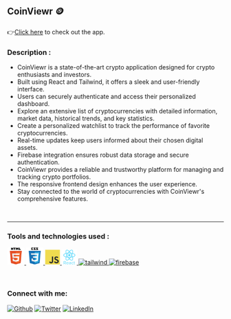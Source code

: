 ## CoinViewr 🪙

👉[Click here](https://coinviewr.netlify.app/) to check out the app.

<h3>Description :</h3>

- CoinViewr is a state-of-the-art crypto application designed for crypto enthusiasts and investors.
- Built using React and Tailwind, it offers a sleek and user-friendly interface.
- Users can securely authenticate and access their personalized dashboard.
- Explore an extensive list of cryptocurrencies with detailed information, market data, historical trends, and key statistics.
- Create a personalized watchlist to track the performance of favorite cryptocurrencies.
- Real-time updates keep users informed about their chosen digital assets.
- Firebase integration ensures robust data storage and secure authentication.
- CoinViewr provides a reliable and trustworthy platform for managing and tracking crypto portfolios.
- The responsive frontend design enhances the user experience.
- Stay connected to the world of cryptocurrencies with CoinViewr's comprehensive features.

<br/>

<hr/>

### Tools and technologies used :

<a href="https://www.w3.org/html/" target="_blank" rel="noreferrer"> <img src="https://raw.githubusercontent.com/devicons/devicon/master/icons/html5/html5-original-wordmark.svg" alt="html5" width="40" height="40"/> </a>
<a href="https://www.w3schools.com/css/" target="_blank" rel="noreferrer"> <img src="https://raw.githubusercontent.com/devicons/devicon/master/icons/css3/css3-original-wordmark.svg" alt="css3" width="40" height="40"/> </a>
<a href="https://developer.mozilla.org/en-US/docs/Web/JavaScript" target="_blank" rel="noreferrer"> <img src="https://raw.githubusercontent.com/devicons/devicon/master/icons/javascript/javascript-original.svg" alt="javascript" width="35" height="35"/> </a>
<a href="https://reactjs.org/" target="_blank" rel="noreferrer"> <img src="https://raw.githubusercontent.com/devicons/devicon/master/icons/react/react-original-wordmark.svg" alt="react" width="35" height="35"/> </a>
<a href="https://tailwindcss.com/" target="_blank" rel="noreferrer"> <img src="https://www.vectorlogo.zone/logos/tailwindcss/tailwindcss-icon.svg" alt="tailwind" width="40" height="40"/> </a>
<a href="https://firebase.google.com/" target="_blank" rel="noreferrer"> <img src="https://www.vectorlogo.zone/logos/firebase/firebase-icon.svg" alt="firebase" width="40" height="40"/> </a>

<br/>

<h3 align="left">Connect with me:</h3>

<p><a href="https://github.com/Avinash905" target="_blank"><img alt="Github" src="https://img.shields.io/badge/GitHub-%2312100E.svg?&style=for-the-badge&logo=Github&logoColor=white" /></a> <a href="https://twitter.com/avinashdunna" target="_blank"><img alt="Twitter" src="https://img.shields.io/badge/twitter-%231DA1F2.svg?&style=for-the-badge&logo=twitter&logoColor=white" /></a> <a href="https://www.linkedin.com/in/dunna-avinash" target="_blank"><img alt="LinkedIn" src="https://img.shields.io/badge/linkedin-%230077B5.svg?&style=for-the-badge&logo=linkedin&logoColor=white" /></a>
</p>
